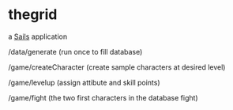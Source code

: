 # thegrid

a [Sails](http://sailsjs.org) application

/data/generate (run once to fill database)

/game/createCharacter (create sample characters at desired level)

/game/levelup (assign attibute and skill points)

/game/fight (the two first characters in the database fight)
